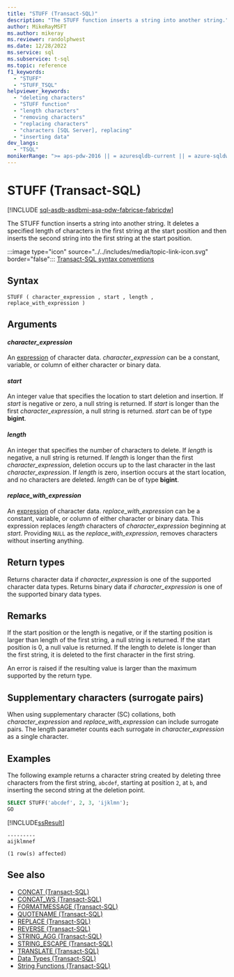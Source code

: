```yaml
---
title: "STUFF (Transact-SQL)"
description: "The STUFF function inserts a string into another string."
author: MikeRayMSFT
ms.author: mikeray
ms.reviewer: randolphwest
ms.date: 12/28/2022
ms.service: sql
ms.subservice: t-sql
ms.topic: reference
f1_keywords:
  - "STUFF"
  - "STUFF_TSQL"
helpviewer_keywords:
  - "deleting characters"
  - "STUFF function"
  - "length characters"
  - "removing characters"
  - "replacing characters"
  - "characters [SQL Server], replacing"
  - "inserting data"
dev_langs:
  - "TSQL"
monikerRange: ">= aps-pdw-2016 || = azuresqldb-current || = azure-sqldw-latest || >= sql-server-2016 || >= sql-server-linux-2017 || = azuresqldb-mi-current||=fabric"
---
```

# STUFF (Transact-SQL)

[!INCLUDE [sql-asdb-asdbmi-asa-pdw-fabricse-fabricdw](../../includes/applies-to-version/sql-asdb-asdbmi-asa-pdw-fabricse-fabricdw.md)]

The STUFF function inserts a string into another string. It deletes a specified length of characters in the first string at the start position and then inserts the second string into the first string at the start position.

:::image type="icon" source="../../includes/media/topic-link-icon.svg" border="false"::: [Transact-SQL syntax conventions](../../t-sql/language-elements/transact-sql-syntax-conventions-transact-sql.md)

## Syntax

```syntaxsql
STUFF ( character_expression , start , length , replace_with_expression )
```

## Arguments

#### *character_expression*

An [expression](../../t-sql/language-elements/expressions-transact-sql.md) of character data. *character_expression* can be a constant, variable, or column of either character or binary data.

#### *start*

An integer value that specifies the location to start deletion and insertion. If *start* is negative or zero, a null string is returned. If *start* is longer than the first *character_expression*, a null string is returned. *start* can be of type **bigint**.

#### *length*

An integer that specifies the number of characters to delete. If *length* is negative, a null string is returned. If *length* is longer than the first *character_expression*, deletion occurs up to the last character in the last *character_expression*.  If *length* is zero, insertion occurs at the start location, and no characters are deleted. *length* can be of type **bigint**.

#### *replace_with_expression*

An [expression](../../t-sql/language-elements/expressions-transact-sql.md) of character data. *replace_with_expression* can be a constant, variable, or column of either character or binary data. This expression replaces *length* characters of *character_expression* beginning at *start*. Providing `NULL` as the *replace_with_expression*, removes characters without inserting anything.

## Return types

Returns character data if *character_expression* is one of the supported character data types. Returns binary data if *character_expression* is one of the supported binary data types.

## Remarks

If the start position or the length is negative, or if the starting position is larger than length of the first string, a null string is returned. If the start position is 0, a null value is returned. If the length to delete is longer than the first string, it is deleted to the first character in the first string.

An error is raised if the resulting value is larger than the maximum supported by the return type.

## Supplementary characters (surrogate pairs)

When using supplementary character (SC) collations, both *character_expression* and *replace_with_expression* can include surrogate pairs. The length parameter counts each surrogate in *character_expression* as a single character.

## Examples

The following example returns a character string created by deleting three characters from the first string, `abcdef`, starting at position `2`, at `b`, and inserting the second string at the deletion point.

```sql
SELECT STUFF('abcdef', 2, 3, 'ijklmn');
GO
```

[!INCLUDE[ssResult](../../includes/ssresult-md.md)]

```output
---------
aijklmnef
  
(1 row(s) affected)
```

## See also

- [CONCAT (Transact-SQL)](../../t-sql/functions/concat-transact-sql.md)
- [CONCAT_WS (Transact-SQL)](../../t-sql/functions/concat-ws-transact-sql.md)
- [FORMATMESSAGE (Transact-SQL)](../../t-sql/functions/formatmessage-transact-sql.md)
- [QUOTENAME (Transact-SQL)](../../t-sql/functions/quotename-transact-sql.md)
- [REPLACE (Transact-SQL)](../../t-sql/functions/replace-transact-sql.md)
- [REVERSE (Transact-SQL)](../../t-sql/functions/reverse-transact-sql.md)
- [STRING_AGG (Transact-SQL)](../../t-sql/functions/string-agg-transact-sql.md)
- [STRING_ESCAPE (Transact-SQL)](../../t-sql/functions/string-escape-transact-sql.md)
- [TRANSLATE (Transact-SQL)](../../t-sql/functions/translate-transact-sql.md)
- [Data Types (Transact-SQL)](../../t-sql/data-types/data-types-transact-sql.md)
- [String Functions (Transact-SQL)](../../t-sql/functions/string-functions-transact-sql.md)
